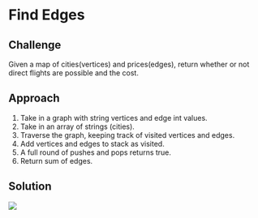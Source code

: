 # Find Edges

## Challenge

Given a map of cities(vertices) and prices(edges), return whether or not direct flights are possible and the cost. 

## Approach
1. Take in a graph with string vertices and edge int values.
2. Take in an array of strings (cities).
3. Traverse the graph, keeping track of visited vertices and edges. 
4. Add vertices and edges to stack as visited. 
5. A full round of pushes and pops returns true.
6. Return sum of edges. 

## Solution

<img src="401/data_structures_algorithms/src/assets/get_edges.jpg">